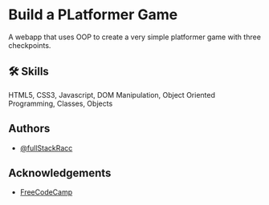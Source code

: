 
# Build a PLatformer Game

A webapp that uses OOP to create a very simple platformer game with three checkpoints.


## 🛠 Skills
HTML5, CSS3, Javascript, DOM Manipulation, Object Oriented Programming, Classes, Objects


## Authors

- [@fullStackRacc](https://www.github.com/fullStackRacc)


## Acknowledgements

 - [FreeCodeCamp](https://freecodecamp.org/)
